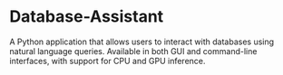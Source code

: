 # Database-Assistant
A Python application that allows users to interact with databases using natural language queries. Available in both GUI and command-line interfaces, with support for CPU and GPU inference.
